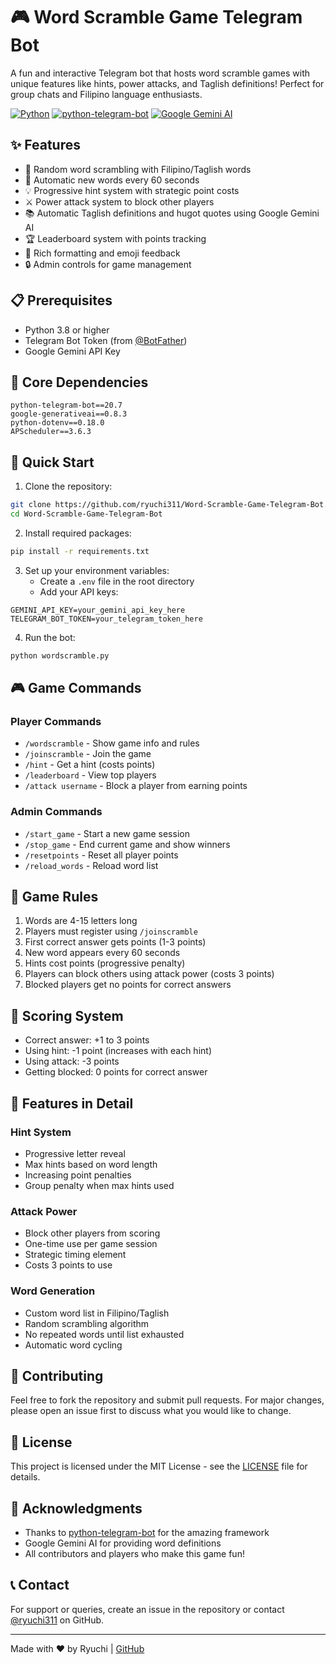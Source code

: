 # 🎮 Word Scramble Game Telegram Bot

A fun and interactive Telegram bot that hosts word scramble games with unique features like hints, power attacks, and Taglish definitions! Perfect for group chats and Filipino language enthusiasts.

[![Python](https://img.shields.io/badge/Python-3.8%2B-blue)](https://www.python.org/downloads/)
[![python-telegram-bot](https://img.shields.io/badge/python--telegram--bot-20.7-green)](https://github.com/python-telegram-bot/python-telegram-bot)
[![Google Gemini AI](https://img.shields.io/badge/Google%20Gemini%20AI-1.5-orange)](https://ai.google.dev/)

## ✨ Features

- 🎯 Random word scrambling with Filipino/Taglish words
- 🔄 Automatic new words every 60 seconds
- 💡 Progressive hint system with strategic point costs
- ⚔️ Power attack system to block other players
- 📚 Automatic Taglish definitions and hugot quotes using Google Gemini AI
- 🏆 Leaderboard system with points tracking
- 🎨 Rich formatting and emoji feedback
- 🔒 Admin controls for game management

## 📋 Prerequisites

- Python 3.8 or higher
- Telegram Bot Token (from [@BotFather](https://t.me/botfather))
- Google Gemini API Key

## 🔧 Core Dependencies

```plaintext
python-telegram-bot==20.7
google-generativeai==0.8.3
python-dotenv==0.18.0
APScheduler==3.6.3
```

## 🚀 Quick Start

1. Clone the repository:
```bash
git clone https://github.com/ryuchi311/Word-Scramble-Game-Telegram-Bot.git
cd Word-Scramble-Game-Telegram-Bot
```

2. Install required packages:
```bash
pip install -r requirements.txt
```

3. Set up your environment variables:
   - Create a `.env` file in the root directory
   - Add your API keys:
```plaintext
GEMINI_API_KEY=your_gemini_api_key_here
TELEGRAM_BOT_TOKEN=your_telegram_token_here
```

4. Run the bot:
```bash
python wordscramble.py
```

## 🎮 Game Commands

### Player Commands
- `/wordscramble` - Show game info and rules
- `/joinscramble` - Join the game
- `/hint` - Get a hint (costs points)
- `/leaderboard` - View top players
- `/attack username` - Block a player from earning points

### Admin Commands
- `/start_game` - Start a new game session
- `/stop_game` - End current game and show winners
- `/resetpoints` - Reset all player points
- `/reload_words` - Reload word list

## 🎯 Game Rules

1. Words are 4-15 letters long
2. Players must register using `/joinscramble`
3. First correct answer gets points (1-3 points)
4. New word appears every 60 seconds
5. Hints cost points (progressive penalty)
6. Players can block others using attack power (costs 3 points)
7. Blocked players get no points for correct answers

## 📝 Scoring System

- Correct answer: +1 to 3 points
- Using hint: -1 point (increases with each hint)
- Using attack: -3 points
- Getting blocked: 0 points for correct answer

## 🎨 Features in Detail

### Hint System
- Progressive letter reveal
- Max hints based on word length
- Increasing point penalties
- Group penalty when max hints used

### Attack Power
- Block other players from scoring
- One-time use per game session
- Strategic timing element
- Costs 3 points to use

### Word Generation
- Custom word list in Filipino/Taglish
- Random scrambling algorithm
- No repeated words until list exhausted
- Automatic word cycling

## 🤝 Contributing

Feel free to fork the repository and submit pull requests. For major changes, please open an issue first to discuss what you would like to change.

## 📄 License

This project is licensed under the MIT License - see the [LICENSE](LICENSE) file for details.

## 🙏 Acknowledgments

- Thanks to [python-telegram-bot](https://github.com/python-telegram-bot/python-telegram-bot) for the amazing framework
- Google Gemini AI for providing word definitions
- All contributors and players who make this game fun!

## 📞 Contact

For support or queries, create an issue in the repository or contact [@ryuchi311](https://github.com/ryuchi311) on GitHub.

---

Made with ❤️ by Ryuchi | [GitHub](https://github.com/ryuchi311)
